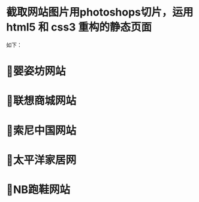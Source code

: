 # 截取网站图片用photoshops切片，运用 html5 和 css3 重构的静态页面
 如下：
# 婴姿坊网站
# 联想商城网站
# 索尼中国网站
# 太平洋家居网
# NB跑鞋网站

